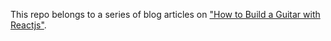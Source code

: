This repo belongs to a series of blog articles on ["How to Build a Guitar with Reactjs"](https://hashnode.com/series/how-to-build-a-guitar-with-react-ckiufdtgb0ehs44s1b0ta77so).

